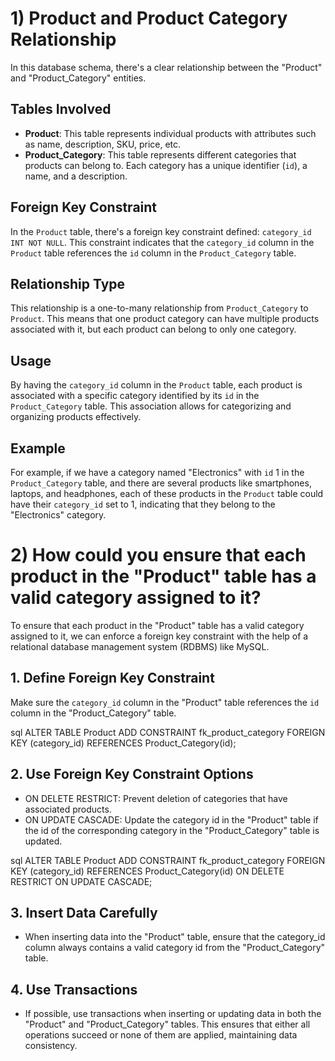 ﻿# 1) Product and Product Category Relationship

In this database schema, there's a clear relationship between the "Product" and "Product_Category" entities.

## Tables Involved

- **Product**: This table represents individual products with attributes such as name, description, SKU, price, etc.
- **Product_Category**: This table represents different categories that products can belong to. Each category has a unique identifier (`id`), a name, and a description.

## Foreign Key Constraint

In the `Product` table, there's a foreign key constraint defined: `category_id INT NOT NULL`. This constraint indicates that the `category_id` column in the `Product` table references the `id` column in the `Product_Category` table.

## Relationship Type

This relationship is a one-to-many relationship from `Product_Category` to `Product`. This means that one product category can have multiple products associated with it, but each product can belong to only one category.

## Usage

By having the `category_id` column in the `Product` table, each product is associated with a specific category identified by its `id` in the `Product_Category` table. This association allows for categorizing and organizing products effectively.

## Example

For example, if we have a category named "Electronics" with `id` 1 in the `Product_Category` table, and there are several products like smartphones, laptops, and headphones, each of these products in the `Product` table could have their `category_id` set to 1, indicating that they belong to the "Electronics" category.




# 2) How could you ensure that each product in the "Product" table has a valid category assigned to it?

To ensure that each product in the "Product" table has a valid category assigned to it, we can enforce a foreign key constraint with the help of a relational database management system (RDBMS) like MySQL.

## 1. Define Foreign Key Constraint

Make sure the `category_id` column in the "Product" table references the `id` column in the "Product_Category" table.

 sql
ALTER TABLE Product
ADD CONSTRAINT fk_product_category
FOREIGN KEY (category_id) REFERENCES Product_Category(id);

## 2. Use Foreign Key Constraint Options

- ON DELETE RESTRICT: Prevent deletion of categories that have associated products.
- ON UPDATE CASCADE: Update the category id in the "Product" table if the id of the corresponding category in the "Product_Category" table is updated.

sql
ALTER TABLE Product
ADD CONSTRAINT fk_product_category
FOREIGN KEY (category_id) REFERENCES Product_Category(id)
ON DELETE RESTRICT
ON UPDATE CASCADE;


## 3.  Insert Data Carefully

- When inserting data into the "Product" table, ensure that the category_id column always contains a valid category id from the "Product_Category" table.

## 4. Use Transactions

- If possible, use transactions when inserting or updating data in both the "Product" and "Product_Category" tables. This ensures that either all operations succeed or none of them are applied, maintaining data consistency.
